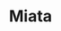 ---
title: Miata
crosslinks:
- livven
- AutoDetailing
- cars
- autodetailing
- outrun
- ApostrophePatrol
- titlegore
- MorrisGarages
- ATBGE
- carporn
- Autos
- lewronggeneration
- Shitty_Car_Mods
- arrow
- causeWhyNotMate
- xkcd
- IgnorantImgur
- astrophotography
- Whatcouldgowrong
- Autocross
---